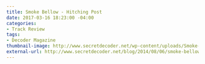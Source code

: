 ```yaml
---
title: Smoke Bellow - Hitching Post
date: 2017-03-16 18:23:00 -04:00
categories:
- Track Review
tags:
- Decoder Magazine
thumbnail-image: http://www.secretdecoder.net/wp-content/uploads/Smoke-Bellow.jpg
external-url: http://www.secretdecoder.net/blog/2014/08/06/smoke-bellow-hitching-post/
---
```


